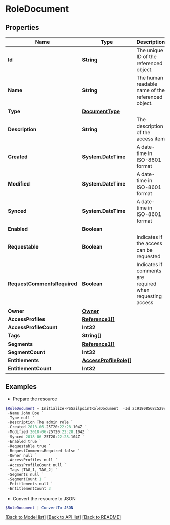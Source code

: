 # RoleDocument
## Properties

Name | Type | Description | Notes
------------ | ------------- | ------------- | -------------
**Id** | **String** | The unique ID of the referenced object. | 
**Name** | **String** | The human readable name of the referenced object. | 
**Type** | [**DocumentType**](DocumentType.md) |  | 
**Description** | **String** | The description of the access item | [optional] 
**Created** | **System.DateTime** | A date-time in ISO-8601 format | [optional] 
**Modified** | **System.DateTime** | A date-time in ISO-8601 format | [optional] 
**Synced** | **System.DateTime** | A date-time in ISO-8601 format | [optional] 
**Enabled** | **Boolean** |  | [optional] 
**Requestable** | **Boolean** | Indicates if the access can be requested | [optional] 
**RequestCommentsRequired** | **Boolean** | Indicates if comments are required when requesting access | [optional] 
**Owner** | [**Owner**](Owner.md) |  | [optional] 
**AccessProfiles** | [**Reference1[]**](Reference1.md) |  | [optional] 
**AccessProfileCount** | **Int32** |  | [optional] 
**Tags** | **String[]** |  | [optional] 
**Segments** | [**Reference1[]**](Reference1.md) |  | [optional] 
**SegmentCount** | **Int32** |  | [optional] 
**Entitlements** | [**AccessProfileRole[]**](AccessProfileRole.md) |  | [optional] 
**EntitlementCount** | **Int32** |  | [optional] 

## Examples

- Prepare the resource
```powershell
$RoleDocument = Initialize-PSSailpointRoleDocument  -Id 2c91808568c529c60168cca6f90c1313 `
 -Name John Doe `
 -Type null `
 -Description The admin role `
 -Created 2018-06-25T20:22:28.104Z `
 -Modified 2018-06-25T20:22:28.104Z `
 -Synced 2018-06-25T20:22:28.104Z `
 -Enabled true `
 -Requestable true `
 -RequestCommentsRequired false `
 -Owner null `
 -AccessProfiles null `
 -AccessProfileCount null `
 -Tags [TAG_1, TAG_2] `
 -Segments null `
 -SegmentCount 1 `
 -Entitlements null `
 -EntitlementCount 3
```

- Convert the resource to JSON
```powershell
$RoleDocument | ConvertTo-JSON
```

[[Back to Model list]](../README.md#documentation-for-models) [[Back to API list]](../README.md#documentation-for-api-endpoints) [[Back to README]](../README.md)

